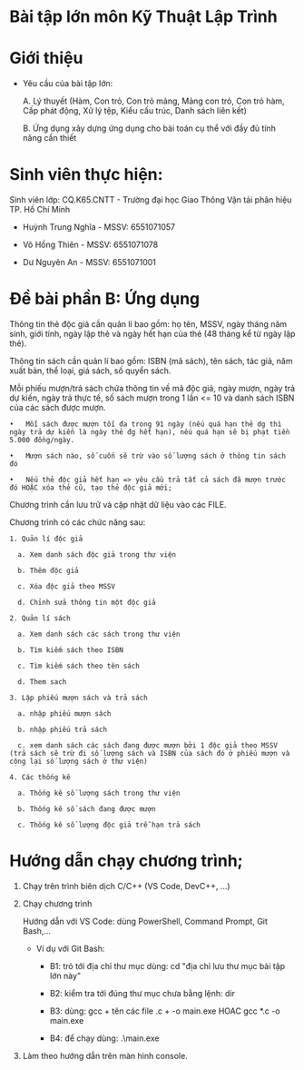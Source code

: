 # Bài tập lớn môn Kỹ Thuật Lập Trình

# Giới thiệu

  - Yêu cầu của bài tập lớn:

    A. Lý thuyết (Hàm, Con trỏ, Con trỏ mảng, Mảng con trỏ, Con trỏ hàm, Cấp phát động, Xử lý tệp, Kiểu cấu trúc, Danh sách liên kết)

    B. Ứng dụng xây dựng ứng dụng cho bài toán cụ thể với đầy đủ tính năng cần thiết
    
# Sinh viên thực hiện:

  Sinh viên lớp: CQ.K65.CNTT - Trường đại học Giao Thông Vận tải phân hiệu TP. Hồ Chí Minh
  
   + Huỳnh Trung Nghĩa - MSSV: 6551071057
    
   + Võ Hồng Thiên - MSSV: 6551071078
 
   + Dư Nguyên An - MSSV: 6551071001 

# Đề bài phần B: Ứng dụng

  Thông tin thẻ độc giả cần quản lí bao gồm: họ tên, MSSV, ngày tháng năm sinh, giới tính, ngày lập thẻ và ngày hết hạn của thẻ (48 tháng kể từ ngày lập thẻ).

  Thông tin sách cần quản lí bao gồm: ISBN (mã sách), tên sách, tác giả, năm xuất bản, thể loại, giá sách, số quyển sách.

  Mỗi phiếu mượn/trả sách chứa thông tin về mã độc giả, ngày mượn, ngày trả dự kiến, ngày trả thực tế, số sách mượn trong 1 lần <= 10 và danh sách ISBN của các sách được mượn.

    •	Mỗi sách được mượn tối đa trong 91 ngày (nếu quá hạn thẻ dg thì ngày trả dự kiến là ngày thẻ đg hết hạn), nếu quá hạn sẽ bị phạt tiền 5.000 đồng/ngày.

    •	Mượn sách nào, số cuốn sẽ trừ vào số lượng sách ở thông tin sách đó

    •	Nếu thẻ độc giả hết hạn => yêu cầu trả tất cả sách đã mượn trước đó HOẶC xóa thẻ cũ, tạo thẻ độc giả mới;

  Chương trình cần lưu trữ và cập nhật dữ liệu vào các FILE.

  Chương trình có các chức năng sau:

    1. Quản lí độc giả

      a. Xem danh sách độc giả trong thư viện

      b. Thêm độc giả

      c. Xóa độc giả theo MSSV

      d. Chỉnh sửa thông tin một độc giả

    2. Quản lí sách

      a. Xem danh sách các sách trong thư viện

      b. Tìm kiếm sách theo ISBN

      c. Tìm kiếm sách theo tên sách

      d. Them sach

    3. Lập phiếu mượn sách và trả sách

      a. nhập phiếu mượn sách

      b. nhập phiếu trả sách

      c. xem danh sách các sách đang được mượn bởi 1 độc giả theo MSSV (trả sách sẽ trừ đi số lượng sách và ISBN của sách đó ở phiếu mượn và cộng lại số lượng sách ở thư viện)

    4. Các thống kê

      a. Thống kê số lượng sách trong thư viện

      b. Thống kê số sách đang được mượn

      c. Thống kê số lượng độc giả trễ hạn trả sách
 
# Hướng dẫn chạy chương trình;

  1. Chạy trên trình biên dịch C/C++ (VS Code, DevC++, ...)

  2. Chạy chương trình

     Hướng dẫn với VS Code: dùng PowerShell, Command Prompt, Git Bash,...

       - Ví dụ với Git Bash:

         + B1: trỏ tới địa chỉ thư mục dùng: cd "địa chỉ lưu thư mục bài tập lớn này"

         + B2: kiểm tra tới đúng thư mục chưa bằng lệnh: dir

         + B3: dùng:   gcc + tên các file .c + -o main.exe    HOAC   gcc *.c -o main.exe
         
         + B4: để chạy dùng: .\main.exe 
         
  3. Làm theo hướng dẫn trên màn hình console.
